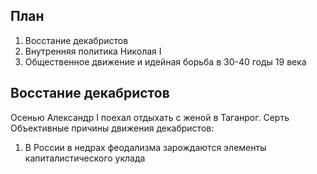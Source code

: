 ## План
1. Восстание декабристов
2. Внутренняя политика Николая I
3. Общественное движение и идейная борьба в 30-40 годы 19 века
## Восстание декабристов 
Осенью Александр I поехал отдыхать с женой в Таганрог. Серть 
Объективные причины движения декабристов:
1. В России в недрах феодализма зарождаются элементы капиталистического уклада